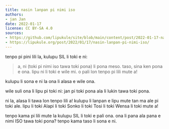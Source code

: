 ```yaml
---
title: nasin lanpan pi nimi iso
authors:
- jan Jan
date: 2022-01-17
license: CC BY-SA 4.0
sources:
- https://github.com/lipukule/site/blob/main/content/post/2022-01-17-nasin-lanpan-pi-nimi-iso.md
- https://lipukule.org/post/2022/01/17/nasin-lanpan-pi-nimi-iso/
---
```


tenpo pi pini lili la, kulupu SIL li toki e ni:

> a, ni (toki pi nimi iso tawa toki pona) li pona meso. taso, sina ken pona e ona. lipu ni li toki e wile mi. o pali lon tenpo pi lili mute a!

kulupu li sona e ni la ona li alasa e wile ona.

wile suli ona li lipu pi toki ni: jan pi toki pona ala li lukin tawa toki pona.

ni la, alasa li tawa lon tenpo lili a! kulupu li lanpan e lipu mute tan ma ale pi toki ale. lipu li toki Alapi li toki Sonko li toki Tosi li toki Wensa li toki mute a!

tenpo kama pi lili mute la kulupu SIL li toki e pali ona. ona li pana ala pana e nimi ISO tawa toki pona? tenpo kama taso li sona e ni.